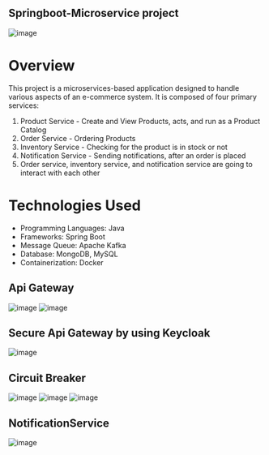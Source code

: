 ## Springboot-Microservice project 

![image](https://github.com/chunkityip/Backend-Springboot-Microservice/assets/47329780/fb339ea9-1e3d-4f54-966f-1c32f81d350c)
# Overview
This project is a microservices-based application designed to handle various aspects of an e-commerce system. It is composed of four primary services:
1. Product Service - Create and View Products, acts, and run as a Product Catalog
2. Order Service - Ordering Products
3. Inventory Service - Checking for the product is in stock or not
4. Notification Service - Sending notifications, after an order is placed
5. Order service, inventory service, and notification service are going to interact with each other

# Technologies Used
- Programming Languages: Java
- Frameworks: Spring Boot
- Message Queue: Apache Kafka
- Database: MongoDB, MySQL
- Containerization: Docker



## Api Gateway

![image](https://github.com/chunkityip/Backend-Microservice-Project-Eureka/assets/47329780/30e34134-93a3-43c5-bfaa-4195327c302e)
![image](https://github.com/chunkityip/Backend-Microservice-Project-Eureka/assets/47329780/7be9938e-d0be-43a2-b34a-18d38493c152)


## Secure Api Gateway by using Keycloak
![image](https://github.com/chunkityip/Backend-Microservice-Project-Eureka/assets/47329780/329d8582-60aa-4eda-b2d9-27135ae6b8a0)


## Circuit Breaker
![image](https://github.com/chunkityip/Backend-Microservice-Project-Eureka/assets/47329780/0c3bcf4b-7bd2-4598-9d49-bc367f12ef35)
![image](https://github.com/chunkityip/Backend-Microservice-Project-Eureka/assets/47329780/6b162321-029a-41f7-8d06-3e3775cd24b3)
![image](https://github.com/chunkityip/Backend-Microservice-Project-Eureka/assets/47329780/eb356903-4a37-4cd7-bc58-62b9648fd8e7)

## NotificationService
![image](https://github.com/chunkityip/Backend-Microservice-Project-Eureka/assets/47329780/415da821-6aeb-44fa-8359-4c2a06daa6ee)


